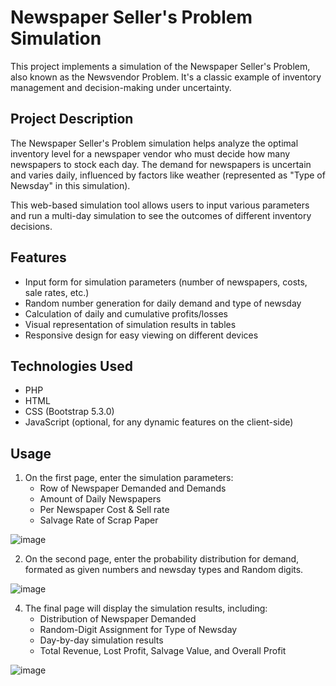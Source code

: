 # Newspaper Seller's Problem Simulation

This project implements a simulation of the Newspaper Seller's Problem, also known as the Newsvendor Problem. It's a classic example of inventory management and decision-making under uncertainty.

## Project Description

The Newspaper Seller's Problem simulation helps analyze the optimal inventory level for a newspaper vendor who must decide how many newspapers to stock each day. The demand for newspapers is uncertain and varies daily, influenced by factors like weather (represented as "Type of Newsday" in this simulation).

This web-based simulation tool allows users to input various parameters and run a multi-day simulation to see the outcomes of different inventory decisions.

## Features

- Input form for simulation parameters (number of newspapers, costs, sale rates, etc.)
- Random number generation for daily demand and type of newsday
- Calculation of daily and cumulative profits/losses
- Visual representation of simulation results in tables
- Responsive design for easy viewing on different devices

## Technologies Used

- PHP
- HTML
- CSS (Bootstrap 5.3.0)
- JavaScript (optional, for any dynamic features on the client-side)

## Usage

1. On the first page, enter the simulation parameters:
   - Row of Newspaper Demanded and Demands
   - Amount of Daily Newspapers
   - Per Newspaper Cost & Sell rate
   - Salvage Rate of Scrap Paper
     
![image](https://github.com/user-attachments/assets/a27d5fa5-ee17-4514-9b77-a0a812bd8f9b)


2. On the second page, enter the probability distribution for demand, formated as given numbers and newsday types and Random digits.
   
![image](https://github.com/user-attachments/assets/cf0902ef-a3c2-490c-bbcd-bcc4f7760ea5)


4. The final page will display the simulation results, including:
   - Distribution of Newspaper Demanded
   - Random-Digit Assignment for Type of Newsday
   - Day-by-day simulation results
   - Total Revenue, Lost Profit, Salvage Value, and Overall Profit
     
![image](https://github.com/user-attachments/assets/902de57a-012b-4b8b-bfb4-abb02d48e0d6)
